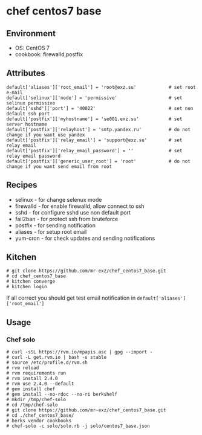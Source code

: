# chef centos7 base

## Environment

* OS: CentOS 7
* cookbook: firewalld,postfix

## Attributes

```
default['aliases']['root_email'] = 'root@exz.su'			# set root e-mail	
default['selinux']['node'] = 'permissive'					# set selinux permissive  
default['sshd']['port'] = '40022' 							# set non default ssh port
default['postfix']['myhostname'] = 'se001.exz.su'			# set server hostname
default['postfix']['relayhost'] = 'smtp.yandex.ru'			# do not change if you want use yandex
default['postfix']['relay_email'] = 'support@exz.su'		# set relay email
default['postfix']['relay_email_password'] = ''				# set relay email password
default['postfix']['generic_user_root'] = 'root'			# do not change if you want send email from root
``` 

## Recipes

* selinux - for change selenux mode
* firewalld - for enable firewalld, allow connect to ssh 
* sshd - for configure sshd use non default port
* fail2ban - for protect ssh from bruteforce
* postfix - for sending notification
* aliases - for setup root email
* yum-cron - for check updates and sending notifications

## Kitchen

```
# git clone https://github.com/mr-exz/chef_centos7_base.git
# cd chef_centos7_base
# kitchen converge
# kitchen login
```

If all correct you should get test email notification in ```default['aliases']['root_email']```

## Usage

### Chef solo

```
# curl -sSL https://rvm.io/mpapis.asc | gpg --import -
# curl -L get.rvm.io | bash -s stable
# source /etc/profile.d/rvm.sh
# rvm reload
# rvm requirements run
# rvm install 2.4.0
# rvm use 2.4.0 --default
# gem install chef
# gem install --no-rdoc --no-ri berkshelf
# mkdir /tmp/chef-solo
# cd /tmp/chef-solo
# git clone https://github.com/mr-exz/chef_centos7_base.git
# cd ./chef_centos7_base/
# berks vendor cookbooks
# chef-solo -c solo/solo.rb -j solo/centos7_base.json
```
